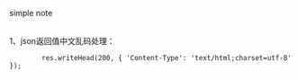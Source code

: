 simple note  <br/> <br/> 

1、json返回值中文乱码处理：
        
            res.writeHead(200, { 'Content-Type': 'text/html;charset=utf-8' });
            
